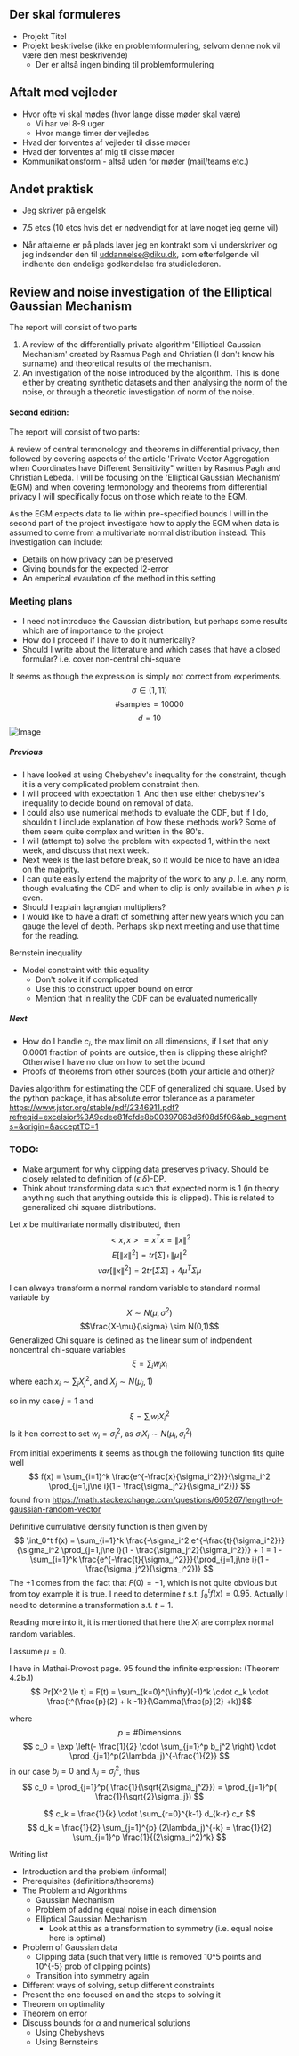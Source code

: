 ## Der skal formuleres
- Projekt Titel
- Projekt beskrivelse (ikke en problemformulering, selvom denne nok vil være den mest beskrivende)
    - Der er altså ingen binding til problemformulering

## Aftalt med vejleder
- Hvor ofte vi skal mødes (hvor lange disse møder skal være) 
    - Vi har vel 8-9 uger
    - Hvor mange timer der vejledes
- Hvad der forventes af vejleder til disse møder
- Hvad der forventes af mig til disse møder
- Kommunikationsform - altså uden for møder (mail/teams etc.)


## Andet praktisk
- Jeg skriver på engelsk
- 7.5 etcs (10 etcs hvis det er nødvendigt for at lave noget jeg gerne vil)

- Når aftalerne er på plads laver jeg en kontrakt som vi underskriver og jeg indsender den til uddannelse@diku.dk, som efterfølgende vil indhente den endelige godkendelse fra studielederen.


## Review and noise investigation of the Elliptical Gaussian Mechanism


The report will consist of two parts
1. A review of the differentially private algorithm 'Elliptical Gaussian Mechanism' created by Rasmus Pagh and Christian (I don't know his surname) and theoretical results of the mechanism.
2. An investigation of the noise introduced by the algorithm. This is done either by creating synthetic datasets and then analysing the norm of the noise, or through a theoretic investigation of norm of the noise.

#### Second edition:
The report will consist of two parts:

A review of central termonology and theorems in differential privacy, then followed by covering aspects of the article 'Private Vector Aggregation when Coordinates have Different Sensitivity" written by Rasmus Pagh and Christian Lebeda.
I will be focusing on the 'Elliptical Gaussian Mechanism' (EGM) and when covering termonology and theorems from differential privacy I will specifically focus on those which relate to the EGM.

As the EGM expects data to lie within pre-specified bounds I will in the second part of the project investigate how to apply the EGM when data is assumed to come from a multivariate normal distribution instead. This investigation can include:
- Details on how privacy can be preserved
- Giving bounds for the expected l2-error
- An emperical evaulation of the method in this setting


### Meeting plans
- I need not introduce the Gaussian distribution, but perhaps some results which are of importance to the project
- How do I proceed if I have to do it numerically?
- Should I write about the litterature and which cases that have a closed formular? i.e. cover non-central chi-square 

It seems as though the expression is simply not correct from experiments.
$$ \sigma \in (1,11) $$
$$ \#\text{samples} = 10000 $$
$$ d = 10 $$ 
![Image](norm_dist.png)


##### Previous
- I have looked at using Chebyshev's inequality for the constraint, though it is a very complicated problem constraint then.
- I will proceed with expectation 1. And then use either chebyshev's inequality to decide bound on removal of data.
- I could also use numerical methods to evaluate the CDF, but if I do, shouldn't I include explanation of how these methods work? Some of them seem quite complex and written in the 80's.
- I will (attempt to) solve the problem with expected 1, within the next week, and discuss that next week.
- Next week is the last before break, so it would be nice to have an idea on the majority.
- I can quite easily extend the majority of the work to any $p$. I.e. any norm, though evaluating the CDF and when to clip is only available in when $p$ is even.
- Should I explain lagrangian multipliers?
- I would like to have a draft of something after new years which you can gauge the level of depth. Perhaps skip next meeting and use that time for the reading.

Bernstein inequality
- Model constraint with this equality
    - Don't solve it if complicated
    - Use this to construct upper bound on error
    - Mention that in reality the CDF can be evaluated numerically

##### Next
- How do I handle $c_i$, the max limit on all dimensions, if I set that only 0.0001 fraction of points are outside, then is clipping these alright? Otherwise I have no clue on how to set the bound
- Proofs of theorems from other sources (both your article and other)?


Davies algorithm for estimating the CDF of generalized chi square. Used by the python package, it has absolute error tolerance as a parameter
https://www.jstor.org/stable/pdf/2346911.pdf?refreqid=excelsior%3A9cdee81fcfde8b00397063d6f08d5f06&ab_segments=&origin=&acceptTC=1


### TODO:
- Make argument for why clipping data preserves privacy. Should be closely related to definition of ($\epsilon$,$\delta$)-DP.
- Think about transforming data such that expected norm is $1$ (in theory anything such that anything outside this is clipped). This is related to generalized chi square distributions.

Let $x$ be multivariate normally distributed,
then
$$ <x,x> = x^Tx = \| x\|^2$$
$$ E[\| x \|^2] = tr[\Sigma] + \| \mu \|^2 $$
$$ var[\| x \|^2] = 2 tr[\Sigma \Sigma] + 4\mu^T\Sigma\mu$$ 

I can always transform a normal random variable to standard normal variable by
$$ X \sim N(\mu,\sigma^2)$$
$$\frac{X-\mu}{\sigma} \sim N(0,1)$$
Generalized Chi square is defined as the linear sum of indpendent noncentral chi-square variables
$$ \xi = \sum_{i} w_i x_i $$ 
where each $x_i \sim \sum_{j} X_j^2$, and $X_j \sim N(\mu_j,1)$

so in my case $j=1$ and 
$$ \xi = \sum_i w_i X_i^2$$
Is it hen correct to set $w_i = \sigma_i^2$, as $\sigma_i X_i \sim N(\mu_i, \sigma_i^2)$

From initial experiments it seems as though the following function fits quite well
$$ f(x) = \sum_{i=1}^k \frac{e^{-\frac{x}{\sigma_i^2}}}{\sigma_i^2 \prod_{j=1,j\ne i}(1 - \frac{\sigma_j^2}{\sigma_i^2})} $$
found from https://math.stackexchange.com/questions/605267/length-of-gaussian-random-vector

Definitive cumulative density function is then given by
$$ \int_0^t f(x) =
 \sum_{i=1}^k \frac{-\sigma_i^2 e^{-\frac{t}{\sigma_i^2}}}{\sigma_i^2 \prod_{j=1,j\ne i}(1 - \frac{\sigma_j^2}{\sigma_i^2})}  + 1 =
1 -\sum_{i=1}^k \frac{e^{-\frac{t}{\sigma_i^2}}}{\prod_{j=1,j\ne i}(1 - \frac{\sigma_j^2}{\sigma_i^2})} $$
The $+1$ comes from the fact that $F(0)=-1$, which is not quite obvious but from toy example it is true. 
I need to determine $t$ s.t. $\int_0^t f(x) = 0.95$.
Actually I need to determine a transformation s.t. $t = 1$.

Reading more into it, it is mentioned that here the $X_i$ are complex normal random variables.


I assume $\mu = 0$.

I have in Mathai-Provost page. 95 found the infinite expression:
(Theorem 4.2b.1)
$$ Pr[X^2 \le t] = F(t) = \sum_{k=0}^{\infty}(-1)^k \cdot c_k \cdot \frac{t^{\frac{p}{2} + k -1}}{\Gamma(\frac{p}{2} +k)}$$ 

where
$$ p = \# \text{Dimensions} $$
$$ c_0 = \exp \left(- \frac{1}{2} \cdot \sum_{j=1}^p b_j^2 \right) \cdot \prod_{j=1}^p(2\lambda_j)^{-\frac{1}{2}} $$
in our case $b_j = 0$ and $\lambda_j = \sigma_j^2$, thus
$$ c_0 = \prod_{j=1}^p( \frac{1}{\sqrt{2\sigma_j^2}}) 
= \prod_{j=1}^p( \frac{1}{\sqrt{2}\sigma_j})
$$

$$ c_k = \frac{1}{k} \cdot \sum_{r=0}^{k-1} d_{k-r} c_r $$
$$ d_k = \frac{1}{2} \sum_{j=1}^{p} (2\lambda_j)^{-k} 
= \frac{1}{2} \sum_{j=1}^p \frac{1}{(2\sigma_j^2)^k}
$$

Writing list
- Introduction and the problem (informal)
- Prerequisites (definitions/theorems)
- The Problem and Algorithms 
    - Gaussian Mechanism
    - Problem of adding equal noise in each dimension
    - Elliptical Gaussian Mechanism 
        - Look at this as a transformation to symmetry (i.e. equal noise here is optimal)
- Problem of Gaussian data 
    - Clipping data (such that very little is removed 10^5 points and 10^{-5} prob of clipping points)
    - Transition into symmetry again
- Different ways of solving, setup different constraints
- Present the one focused on and the steps to solving it
- Theorem on optimality
- Theorem on error
- Discuss bounds for $\alpha$ and numerical solutions
    - Using Chebyshevs
    - Using Bernsteins

